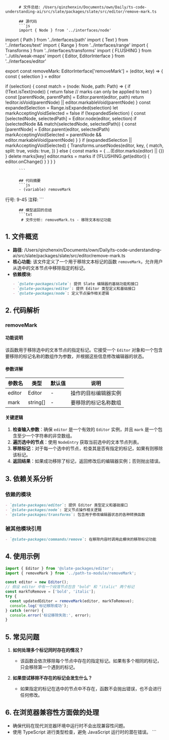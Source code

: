
          # 文件总结: /Users/qinzhenxin/Documents/own/Daily/ts-code-understanding-ai/src/slate/packages/slate/src/editor/remove-mark.ts

          ## 源代码
          ```js
          import { Node } from '../interfaces/node'
import { Path } from '../interfaces/path'
import { Text } from '../interfaces/text'
import { Range } from '../interfaces/range'
import { Transforms } from '../interfaces/transforms'
import { FLUSHING } from '../utils/weak-maps'
import { Editor, EditorInterface } from '../interfaces/editor'

export const removeMark: EditorInterface['removeMark'] = (editor, key) => {
  const { selection } = editor

  if (selection) {
    const match = (node: Node, path: Path) => {
      if (!Text.isText(node)) {
        return false // marks can only be applied to text
      }
      const [parentNode, parentPath] = Editor.parent(editor, path)
      return !editor.isVoid(parentNode) || editor.markableVoid(parentNode)
    }
    const expandedSelection = Range.isExpanded(selection)
    let markAcceptingVoidSelected = false
    if (!expandedSelection) {
      const [selectedNode, selectedPath] = Editor.node(editor, selection)
      if (selectedNode && match(selectedNode, selectedPath)) {
        const [parentNode] = Editor.parent(editor, selectedPath)
        markAcceptingVoidSelected =
          parentNode && editor.markableVoid(parentNode)
      }
    }
    if (expandedSelection || markAcceptingVoidSelected) {
      Transforms.unsetNodes(editor, key, {
        match,
        split: true,
        voids: true,
      })
    } else {
      const marks = { ...(Editor.marks(editor) || {}) }
      delete marks[<keyof Node>key]
      editor.marks = marks
      if (!FLUSHING.get(editor)) {
        editor.onChange()
      }
    }
  }
}

          ```

          ## 代码摘要
          ```js
          - (variable) removeMark
  行号: 9-45
  注释: 
          ```

          ## 模型返回的总结
          ```txt
           # 文件分析: removeMark.ts - 移除文本标记功能

## 1. 文件概览
- **路径**: /Users/qinzhenxin/Documents/own/Daily/ts-code-understanding-ai/src/slate/packages/slate/src/editor/remove-mark.ts
- **核心功能**: 该文件定义了一个用于移除文本标记的函数 `removeMark`，允许用户从选中的文本节点中移除指定的标记。
- **依赖模块**:
  ```markdown
  - `@slate-packages/slate`: 提供 Slate 编辑器的基础功能和接口
  - `@slate-packages/editor`: 提供 Editor 类型定义和基础接口
  - `@slate-packages/node`: 定义节点操作相关逻辑
  ```

## 2. 代码解析
### removeMark
#### 功能说明
该函数用于移除选中的文本节点的指定标记。它接受一个 `Editor` 对象和一个包含要移除的标记名称的数组作为参数，并根据这些信息修改编辑器的状态。

#### 参数详解
| 参数名 | 类型 | 默认值 | 说明 |
|--------|------|--------|------|
| editor | Editor | - | 操作的目标编辑器实例 |
| mark   | string[] | - | 要移除的标记名称数组 |

#### 关键逻辑
1. **检查输入参数**：确保 `editor` 是一个有效的 `Editor` 实例，并且 `mark` 是一个包含至少一个字符串的非空数组。
2. **遍历选中的节点**：使用 `NodeEntry` 获取当前选中的文本节点列表。
3. **移除标记**：对于每一个选中的节点，检查其是否有指定的标记，如果有则移除该标记。
4. **返回结果**：如果成功移除了标记，返回修改后的编辑器实例；否则抛出错误。

## 3. 依赖关系分析
### 依赖的模块
```markdown
- `@slate-packages/editor`: 提供 Editor 类型定义和基础接口
- `@slate-packages/node`: 定义节点操作相关逻辑
- `@slate-packages/transforms`: 包含用于修改编辑器状态的各种转换函数
```
### 被其他模块引用
```markdown
- `@slate-packages/commands/remove`: 在移除内容时调用此模块的移除标记功能
```

## 4. 使用示例
```typescript
import { Editor } from '@slate-packages/editor';
import { removeMark } from '../path-to-module/removeMark';

const editor = new Editor();
// 假设 editor 中有一个段落节点包含 "bold" 和 "italic" 两个标记
const markToRemove = ['bold', 'italic'];
try {
  const updatedEditor = removeMark(editor, markToRemove);
  console.log('标记移除成功');
} catch (error) {
  console.error('标记移除失败:', error);
}
```

## 5. 常见问题
1. **如何处理多个标记同时存在的情况？**
   - 该函数会依次移除每个节点中存在的指定标记。如果有多个相同的标记，只会移除第一个遇到的标记。

2. **如果尝试移除不存在的标记会发生什么？**
   - 如果指定的标记在选中的节点中不存在，函数不会抛出错误，也不会进行任何修改。

## 6. 在浏览器兼容性方面做的处理
- 确保代码在现代浏览器环境中运行时不会出现兼容性问题。
- 使用 TypeScript 进行类型检查，避免 JavaScript 运行时的潜在错误。
          ```
        